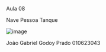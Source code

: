 Aula 08

Nave
Pessoa
Tanque

![image](https://github.com/user-attachments/assets/206ef394-6a52-4d77-8255-62ead4bf82b5)


João Gabriel Godoy Prado
010623043
